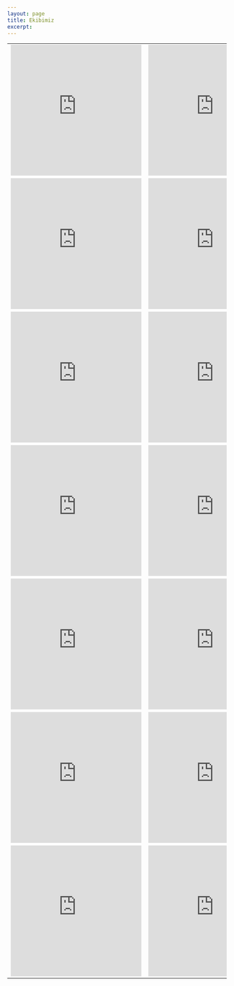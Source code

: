 ```yaml
---
layout: page
title: Ekibimiz
excerpt:
---
```


<table>
<tr>
<td>
<iframe allowtransparency="true" frameborder="0" scrolling="no"
seamless="seamless"
src="http://colmdoyle.github.io/gh-activity/gh-activity.html?user=seyyah&type=user"
width="300" height="300"></iframe>
</td>
<td>
<iframe allowtransparency="true" frameborder="0" scrolling="no"
seamless="seamless"
src="http://colmdoyle.github.io/gh-activity/gh-activity.html?user=irfansubas&type=user"
width="300" height="300"></iframe>
</td>
</tr>

<tr>
<td>
<iframe allowtransparency="true" frameborder="0" scrolling="no"
seamless="seamless"
src="http://colmdoyle.github.io/gh-activity/gh-activity.html?user=ecmelkytz&type=user"
width="300" height="300"></iframe>
</td>
<td>
<iframe allowtransparency="true" frameborder="0" scrolling="no"
seamless="seamless"
src="http://colmdoyle.github.io/gh-activity/gh-activity.html?user=esrayorulmaz&type=user"
width="300" height="300"></iframe>
</td>
</tr>

<tr>
<td>
<iframe allowtransparency="true" frameborder="0" scrolling="no"
seamless="seamless"
src="http://colmdoyle.github.io/gh-activity/gh-activity.html?user=mo1&type=user"
width="300" height="300"></iframe>
</td>
<td>
<iframe allowtransparency="true" frameborder="0" scrolling="no"
seamless="seamless"
src="http://colmdoyle.github.io/gh-activity/gh-activity.html?user=omfaer&type=user"
width="300" height="300"></iframe>
</td>
</tr>

<tr>
<td>
<iframe allowtransparency="true" frameborder="0" scrolling="no"
seamless="seamless"
src="http://colmdoyle.github.io/gh-activity/gh-activity.html?user=emredemir&type=user"
width="300" height="300"></iframe>
</td>
<td>
<iframe allowtransparency="true" frameborder="0" scrolling="no"
seamless="seamless"
src="http://colmdoyle.github.io/gh-activity/gh-activity.html?user=mustafaaltinkaynak&type=user"
width="300" height="300"></iframe>
</td>
</tr>

<tr>
<td>
<iframe allowtransparency="true" frameborder="0" scrolling="no"
seamless="seamless"
src="http://colmdoyle.github.io/gh-activity/gh-activity.html?user=Sahire&type=user"
width="300" height="300"></iframe>
</td>
<td>
<iframe allowtransparency="true" frameborder="0" scrolling="no"
seamless="seamless"
src="http://colmdoyle.github.io/gh-activity/gh-activity.html?user=altun&type=user"
width="300" height="300"></iframe>
</td>
</tr>

<tr>
<td>
<iframe allowtransparency="true" frameborder="0" scrolling="no"
seamless="seamless"
src="http://colmdoyle.github.io/gh-activity/gh-activity.html?user=sinansahin&type=user"
width="300" height="300"></iframe>
</td>
<td>
<iframe allowtransparency="true" frameborder="0" scrolling="no"
seamless="seamless"
src="http://colmdoyle.github.io/gh-activity/gh-activity.html?user=cevdetakaydinn&type=user"
width="300" height="300"></iframe>
</td>
</tr>

<tr>
<td>
<iframe allowtransparency="true" frameborder="0" scrolling="no"
seamless="seamless"
src="http://colmdoyle.github.io/gh-activity/gh-activity.html?user=emrullahsaglam&type=user"
width="300" height="300"></iframe>
</td>
<td>
<iframe allowtransparency="true" frameborder="0" scrolling="no"
seamless="seamless"
src="http://colmdoyle.github.io/gh-activity/gh-activity.html?user=devuzem&type=user"
width="300" height="300"></iframe>
</td>
</tr>
</table>


